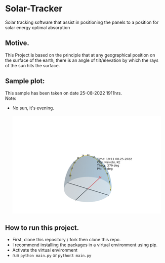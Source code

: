 # Solar-Tracker
Solar tracking software that assist in positioning the panels to a position for solar energy optimal absorption

## Motive.
This Project is based on the principle that at any geographical position on the surface of the earth, there is an angle of tilt/elevation by which the rays of the sun hits the surface. 


## Sample plot:
This sample has been taken on date 25-08-2022 1911hrs.<br>
Note: 
* No sun, it's evening.<br><br>
![Figure1](plt_images/Figure_1.png)

## How to run this project.
* First, clone this repository / fork then clone this repo.
* I recommend installing the packages in a virtual environment using pip.
* Activate the virtual environment
* run `python main.py` or `python3 main.py`
